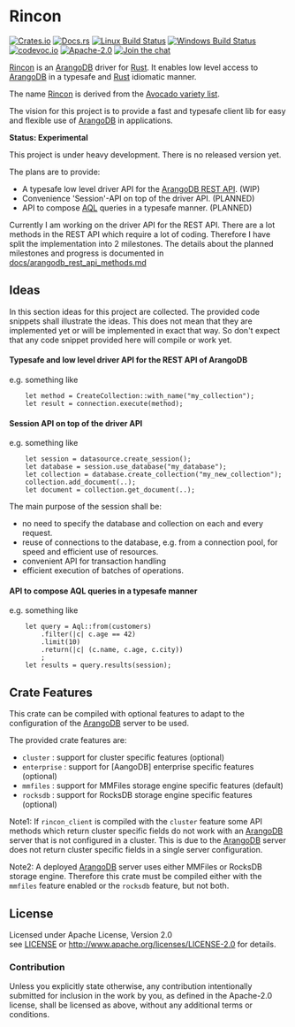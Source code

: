 
# Rincon

[![Crates.io][crb]][crl]
[![Docs.rs][dcb]][dcl]
[![Linux Build Status][tcb]][tcl]
[![Windows Build Status][avb]][avl]
[![codevoc.io][cvb]][cvl]
[![Apache-2.0][lib]][lil]
[![Join the chat][gcb]][gcl]

[crb]: https://img.shields.io/crates/v/rincon_client.svg
[dcb]: https://docs.rs/rincon_client/badge.svg
[tcb]: https://travis-ci.org/innoave/arangodb-rust-driver.svg?branch=master
[avb]: https://ci.appveyor.com/api/projects/status/github/innoave/arangodb-rust-driver?branch=master&svg=true
[cvb]: https://codecov.io/gh/innoave/arangodb-rust-driver/branch/master/graph/badge.svg
[lib]: https://img.shields.io/badge/license-Apache%2D%2D2%2E0-blue.svg
[gcb]: https://badges.gitter.im/innoave/arangodb-rust-driver.svg

[crl]: https://crates.io/crates/rincon_client
[dcl]: https://docs.rs/rincon_client
[tcl]: https://travis-ci.org/innoave/arangodb-rust-driver
[avl]: https://ci.appveyor.com/project/innoave/arangodb-rust-driver
[cvl]: https://codecov.io/github/innoave/arangodb-rust-driver?branch=master
[lil]: https://www.apache.org/licenses/LICENSE-2.0
[gcl]: https://gitter.im/innoave/arangodb-rust-driver

[Rincon] is an [ArangoDB] driver for [Rust]. It enables low level access to
[ArangoDB] in a typesafe and [Rust] idiomatic manner. 

The name [Rincon][Rincon name] is derived from the [Avocado variety list].

<!--TODO uncomment this section once the first release has been published
[Documentation]
-->

The vision for this project is to provide a fast and typesafe client lib for
easy and flexible use of [ArangoDB] in applications.  

**Status: Experimental**

This project is under heavy development. There is no released version yet.

The plans are to provide:

* A typesafe low level driver API for the [ArangoDB REST API]. (WIP)
* Convenience 'Session'-API on top of the driver API. (PLANNED)
* API to compose [AQL] queries in a typesafe manner. (PLANNED)

Currently I am working on the driver API for the REST API. There are a lot 
methods in the REST API which require a lot of coding. Therefore I have
split the implementation into 2 milestones. The details about the planned
milestones and progress is documented in
[docs/arangodb_rest_api_methods.md](docs/arangodb_rest_api_methods.md)

## Ideas

In this section ideas for this project are collected. The provided code
snippets shall illustrate the ideas. This does not mean that they are
implemented yet or will be implemented in exact that way. So don't
expect that any code snippet provided here will compile or work yet. 

#### Typesafe and low level driver API for the REST API of ArangoDB

e.g. something like

```
    let method = CreateCollection::with_name("my_collection");
    let result = connection.execute(method);
```

#### Session API on top of the driver API

e.g. something like

```
    let session = datasource.create_session();
    let database = session.use_database("my_database");
    let collection = database.create_collection("my_new_collection");
    collection.add_document(..);
    let document = collection.get_document(..);
```

The main purpose of the session shall be:
* no need to specify the database and collection on each and every request.
* reuse of connections to the database, e.g. from a connection pool, for
  speed and efficient use of resources.
* convenient API for transaction handling
* efficient execution of batches of operations.

#### API to compose AQL queries in a typesafe manner

e.g. something like

```
    let query = Aql::from(customers)
        .filter(|c| c.age == 42)
        .limit(10)
        .return(|c| (c.name, c.age, c.city))
        ;
    let results = query.results(session);
```

## Crate Features

This crate can be compiled with optional features to adapt to the configuration
of the [ArangoDB] server to be used.

The provided crate features are:

* `cluster` : support for cluster specific features (optional)
* `enterprise` : support for [AangoDB] enterprise specific features (optional)
* `mmfiles` : support for MMFiles storage engine specific features (default)
* `rocksdb` : support for RocksDB storage engine specific features (optional)

Note1: If `rincon_client` is compiled with the `cluster` feature some API
       methods which return cluster specific fields do not work with an
       [ArangoDB] server that is not configured in a cluster. This is due to
       the [ArangoDB] server does not return cluster specific fields in a 
       single server configuration.
       
Note2: A deployed [ArangoDB] server uses either MMFiles or RocksDB storage
       engine. Therefore this crate must be compiled either with the
       `mmfiles` feature enabled or the `rocksdb` feature, but not both.  

<!--TODO uncomment this section once the first release has been published
## Usage

#### Examples:

**Single server with MMFiles storage engine**

By default `rincon_client` is compiled with support for single server
configurations using the MMFiles storage engine.

Add this to your `Cargo.toml` to use this crate with default features:

```toml
[dependencies]
rincon_client = "0.1"
```

This is equivalent to:

```toml
[dependencies]
rincon_client = { version = "0.1", default-features = false, features = ["mmfiles"] }
```

**Using RocksDB storage engine**

If the [ArangoDB] server is configured to use the RocksDB storage engine,
`rincon_client` should be compiled with the `rocksdb` feature to support
RocksDB specific attributes and fields within the API methods.

```toml
[dependencies]
rincon_client = { version = "0.1", default-features = false, features = ["rocksdb"] }
```

**Using an [ArangoDB] Cluster**

To use the [ArangoDB] cluster specific features of the API, `rincon_client`
must be compiled with the `cluster` feature enabled.

To use a clustered server with MMFiles storage engine and enterprise features
add this to your dependencies:

```toml
[dependencies]
rincon_client = { version = "0.1", features = ["cluster"] }
```

To use a clustered server with RocksDB storage engine add this to your dependencies:

```toml
[dependencies]
rincon_client = { version = "0.1", default-features = false, features = ["rocksdb", "cluster"] }
```

**Using [ArangoDB] Enterprise features**

To add support for [ArangoDB] enterprise features in the client API add this to
your dependencies:

```toml
[dependencies]
rincon_client = { version = "0.1", features = ["enterprise"] }
```

And with RocksDB storage engine instead of MMFiles:

```toml
[dependencies]
rincon_client = { version = "0.1", default-features = false, features = ["rocksdb", "enterprise"] }
```
-->

## License

Licensed under Apache License, Version 2.0<br/>
see [LICENSE] or http://www.apache.org/licenses/LICENSE-2.0 for details.

### Contribution

Unless you explicitly state otherwise, any contribution intentionally submitted
for inclusion in the work by you, as defined in the Apache-2.0 license, shall be licensed as above, without any
additional terms or conditions.


[ArangoDB]: https://www.arangodb.org
[ArangoDB REST API]: https://docs.arangodb.com/3.2/HTTP/index.html
[AQL]: https://docs.arangodb.com/3.2/AQL/index.html
[Avocado variety list]: http://www.ucavo.ucr.edu/AvocadoVarieties/VarietyFrame.html
[Documentation]: https://docs.rs/rincon_client
[LICENSE]: LICENSE
[Rincon]: https://github.com/innoave/rincon
[Rincon name]: http://ucavo.ucr.edu/avocadovarieties/VarietyList/Rincon.html
[Rust]: https://www.rust-lang.org
